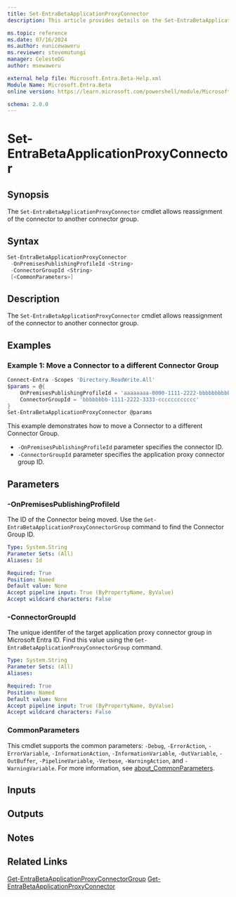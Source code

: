 ```yaml
---
title: Set-EntraBetaApplicationProxyConnector
description: This article provides details on the Set-EntraBetaApplicationProxyConnector command.

ms.topic: reference
ms.date: 07/16/2024
ms.author: eunicewaweru
ms.reviewer: stevemutungi
manager: CelesteDG
author: msewaweru

external help file: Microsoft.Entra.Beta-Help.xml
Module Name: Microsoft.Entra.Beta
online version: https://learn.microsoft.com/powershell/module/Microsoft.Entra.Beta/Set-EntraBetaApplicationProxyConnector

schema: 2.0.0
---
```


# Set-EntraBetaApplicationProxyConnector

## Synopsis

The `Set-EntraBetaApplicationProxyConnector` cmdlet allows reassignment of the connector to another connector group.

## Syntax

```powershell
Set-EntraBetaApplicationProxyConnector
 -OnPremisesPublishingProfileId <String>
 -ConnectorGroupId <String>
 [<CommonParameters>]
```

## Description

The `Set-EntraBetaApplicationProxyConnector` cmdlet allows reassignment of the connector to another connector group.

## Examples

### Example 1: Move a Connector to a different Connector Group

```powershell
Connect-Entra -Scopes 'Directory.ReadWrite.All'
$params = @{
    OnPremisesPublishingProfileId = 'aaaaaaaa-0000-1111-2222-bbbbbbbbbbbb' 
    ConnectorGroupId = 'bbbbbbbb-1111-2222-3333-cccccccccccc'
}
Set-EntraBetaApplicationProxyConnector @params
```

This example demonstrates how to move a Connector to a different Connector Group.

- `-OnPremisesPublishingProfileId` parameter specifies the connector ID.
- `-ConnectorGroupId` parameter specifies the application proxy connector group ID.

## Parameters

### -OnPremisesPublishingProfileId

The ID of the Connector being moved.
Use the `Get-EntraBetaApplicationProxyConnectorGroup` command to find the Connector Group ID.

```yaml
Type: System.String
Parameter Sets: (All)
Aliases: Id

Required: True
Position: Named
Default value: None
Accept pipeline input: True (ByPropertyName, ByValue)
Accept wildcard characters: False
```

### -ConnectorGroupId

The unique identifer of the target application proxy connector group in Microsoft Entra ID.
Find this value using the `Get-EntraBetaApplicationProxyConnectorGroup` command.

```yaml
Type: System.String
Parameter Sets: (All)
Aliases:

Required: True
Position: Named
Default value: None
Accept pipeline input: True (ByPropertyName, ByValue)
Accept wildcard characters: False
```

### CommonParameters

This cmdlet supports the common parameters: `-Debug`, `-ErrorAction`, `-ErrorVariable`, `-InformationAction`, `-InformationVariable`, `-OutVariable`, `-OutBuffer`, `-PipelineVariable`, `-Verbose`, `-WarningAction`, and `-WarningVariable`. For more information, see [about_CommonParameters](https://go.microsoft.com/fwlink/?LinkID=113216).

## Inputs

## Outputs

## Notes

## Related Links

[Get-EntraBetaApplicationProxyConnectorGroup](Get-EntraBetaApplicationProxyConnectorGroup.md)
[Get-EntraBetaApplicationProxyConnector](Get-EntraBetaApplicationProxyConnector.md)
